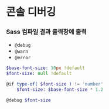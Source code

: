 # 콘솔 디버깅

### Sass 컴파일 결과 출력창에 출력
- `@debug`
- `@warn`
- `@error`

```scss
$base-font-size: 10px !default
$font-size: null !default

@if type-of( $font-size ) != 'number'
    $font-size: $base-font-size * 1.2

@debug $font-size
```